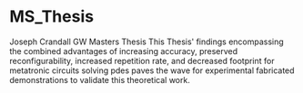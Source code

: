 # MS_Thesis
Joseph Crandall GW Masters Thesis
This Thesis' findings encompassing the combined advantages of increasing accuracy, preserved reconfigurability, increased repetition rate, and decreased footprint for metatronic circuits solving pdes paves the wave for experimental fabricated demonstrations to validate this theoretical work.
